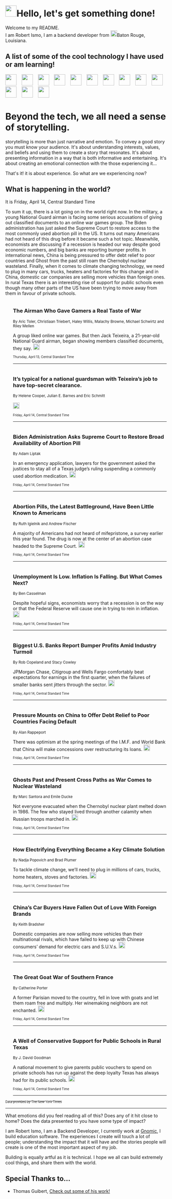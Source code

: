 <h1><img src="https://emojis.slackmojis.com/emojis/images/1643514375/3493/hot-coffee.gif?1643514375" width="35"/>Hello, let's get something done!</h1>

<p>Welcome to my README.<br/>
I am Robert Ismo, I am a backend developer from <img src="https://emojis.slackmojis.com/emojis/images/1638395689/50435/moulin_rouge.png?1638395689" width="20"/>Baton Rouge, Louisiana.</p>
<h2>A list of some of the cool technology I have used or am learning!</h2>
<p>
<img src="https://emojis.slackmojis.com/emojis/images/1643516091/21142/meow_bongotap.gif?1643516091" width="35" alt="">
<img src="https://img.shields.io/badge/Favorite%20Frontend%20Framework-SvelteKit-f83903" alt="">
<img src="https://img.shields.io/badge/Second%20Favorite-Vue-40b581" alt="">
<img src="https://img.shields.io/badge/Most%20Used%20Runtime-Nodejs-78b061" alt="">
<img src="https://emojis.slackmojis.com/emojis/images/1643517416/34482/fire.gif?1643517416" width="35" alt="">
<img src="https://img.shields.io/badge/Javascript%20But%20Better-Typescript-0078ca" alt="">
<img src="https://img.shields.io/badge/Favorite%20Language-Elixir-3e244d" alt="">
<img src="https://img.shields.io/badge/Containerize%20Everything-Docker-6ac9ef" alt="">
<img src="https://emojis.slackmojis.com/emojis/images/1643514596/5999/meow_party.gif?1643514596" width="35" alt="">
<img src="https://img.shields.io/badge/API%20Love%20Language-Graphql-de32a5" alt="">
<img src="https://img.shields.io/badge/Our%20Favorite%20Version%20Controller-Git-e94f33" alt="">
<img src="https://img.shields.io/badge/Favorite%20Database-Redis-d42d1d" alt="">
<img src="https://emojis.slackmojis.com/emojis/images/1643514559/5584/deployparrot.gif?1643514559" width="35" alt="">
<img src="https://img.shields.io/badge/Container%20Interstate-RabbitMQ-f66200" alt="">
<img src="https://img.shields.io/badge/Gotta%20Learn-Kubernetes-316adf" alt="">
<img src="https://img.shields.io/badge/Really%20Mature%20Now-WASM-654fef" alt="">
<img src="https://emojis.slackmojis.com/emojis/images/1666642497/61942/dance_vibe.gif?1666642497" width="35" alt="">
<img src="https://img.shields.io/badge/For%20My%20M1-ARM64-657d96" alt="">
<img src="https://img.shields.io/badge/Loving%20This%20So%20Much-TailwindCSS-17bcb5" alt="">
<img src="https://img.shields.io/badge/Cool%20Build%20Tool-Vite-f9cb24" alt="">
<img src="https://emojis.slackmojis.com/emojis/images/1669231376/62819/working-on-it.gif?1669231376" width="35" alt="">
<img src="https://img.shields.io/badge/Fun%20and%20Easy%20Database-MongoDB-5f8c49" alt="">
<img src="https://img.shields.io/badge/JS%20Life%20Support-NPM-c73737" alt="">
<img src="https://img.shields.io/badge/I%20Liked%20It-DynamoDB-0073b9" alt="">
<img src="https://emojis.slackmojis.com/emojis/images/1643514045/46/question.gif?1643514045" width="35" alt="">
<img src="https://img.shields.io/badge/cool-React-60d6f9" alt="">
<img src="https://img.shields.io/badge/Future%20Big%20Project-Lambda-f37e00" alt="">
<img src="https://img.shields.io/badge/NPM%20But%20Better-PNPM-f1aa07" alt="">
<img src="https://emojis.slackmojis.com/emojis/images/1643514943/9662/fbwow.gif?1643514943" width="35" alt="">
<img src="https://img.shields.io/badge/First%20Language-C-662079" alt="">
<img src="https://img.shields.io/badge/Where%20I%20Deploy%20Frontend-Vercel-000000" alt="">
<img src="https://img.shields.io/badge/Who%20Does%20not%20Want%20an%20App-Swift-f9492a" alt="">
<img src="https://emojis.slackmojis.com/emojis/images/1643514058/151/javascript.png?1643514058" width="35" alt="">
<img src="https://img.shields.io/badge/cool-Python-fbd542" alt="">
<img src="https://img.shields.io/badge/Favorite%20Something-Stripe-656cdc" alt="">
<img src="https://img.shields.io/badge/Of%20Course-HTML5-ed6327" alt="">
<img src="https://emojis.slackmojis.com/emojis/images/1660415405/60731/bomb.gif?1660415405" width="35" alt="">
<img src="https://img.shields.io/badge/hate-CSS-2964ec" alt="">
<img src="https://img.shields.io/badge/Learning-CircleCI-141215" alt="">
<img src="https://img.shields.io/badge/Learning-Rust-fbbb3b" alt="">
<img src="https://emojis.slackmojis.com/emojis/images/1660415397/60712/writing-hand.gif?1660415397" width="35" alt="">
<img src="https://img.shields.io/badge/Dev%20Browser%20of%20Choice-Firefox-cc4e26" alt="">
<img src="https://img.shields.io/badge/Recoverying%20From%20Windows-UNIX-1781e3" alt="">
<img src="https://img.shields.io/badge/LOVE-LogSeq-90c1c2" alt="">
<img src="https://emojis.slackmojis.com/emojis/images/1643514066/223/kirby.gif?1643514066" width="35" alt="">
<img src="https://img.shields.io/badge/Daily%20Driver-MacOS-e6e6e8" alt="">
<img src="https://img.shields.io/badge/Git%20Server-Github-000000" alt="">
<img src="https://img.shields.io/badge/enjoyable-EC2-f17428" alt="">
<img src="https://emojis.slackmojis.com/emojis/images/1643514239/2069/excited.gif?1643514239" width="35" alt="">
</p>
<h1>Beyond the tech, we all need a sense of storytelling.</h1>
<p>storytelling is more than just narrative and emotion. To convey a good story you must know your audience. It's about understanding interests, values, and beliefs and using them to create a story that resonates. It's about presenting information in a way that is both informative and entertaining. It's about creating an emotional connection with the those experiencing it...</p>
<p>That's it! it is about experience. So what are we experiencing now?</p>
<h2>What is happening in the world?</h2>
<p>It is Friday, April 14, Central Standard Time</p>
<p>
To sum it up, there is a lot going on in the world right now. In the military, a young National Guard airman is facing some serious accusations of giving out classified documents to an online war games group. The Biden administration has just asked the Supreme Court to restore access to the most commonly used abortion pill in the US. It turns out many Americans had not heard of this drug before it became such a hot topic. Meanwhile, economists are discussing if a recession is headed our way despite good economic numbers, and big banks are reporting bumper profits. In international news, China is being pressured to offer debt relief to poor countries and Ghost from the past still roam the Chernobyl nuclear wasteland. Finally, when it comes to climate changing technology, we need to plug in many cars, trucks, heaters and factories for this change and in China, domestic car companies are selling more vehicles than foreign ones. In rural Texas there is an interesting rise of support for public schools even though many other parts of the US have been trying to move away from them in favour of private schools.</p>
<ol>
<img src="https://img.shields.io/badge/-world-blue" alt="">
<h3>The Airman Who Gave Gamers a Real Taste of War</h3>
<sub>By Aric Toler, Christiaan Triebert, Haley Willis, Malachy Browne, Michael Schwirtz and Riley Mellen</sub>
<p>A group liked online war games. But then Jack Teixeira, a 21-year-old National Guard airman, began showing members classified documents, they say.  <a href="https://nyti.ms/3A2MUcA"><img src="https://developer.nytimes.com/files/poweredby_nytimes_30b.png?v=1583354208352" height="20"></a></p>
<sub><sub>Thursday, April 13, Central Standard Time</sub></sub>
<hr/>
<img src="https://img.shields.io/badge/-us-blue" alt="">
<h3>It’s typical for a national guardsman with Teixeira’s job to have top-secret clearance.</h3>
<sub>By Helene Cooper, Julian E. Barnes and Eric Schmitt</sub>
<p>  <a href="https://nyti.ms/41xNivL"><img src="https://developer.nytimes.com/files/poweredby_nytimes_30b.png?v=1583354208352" height="20"></a></p>
<sub><sub>Friday, April 14, Central Standard Time</sub></sub>
<hr/>
<img src="https://img.shields.io/badge/-us-blue" alt="">
<h3>Biden Administration Asks Supreme Court to Restore Broad Availability of Abortion Pill</h3>
<sub>By Adam Liptak</sub>
<p>In an emergency application, lawyers for the government asked the justices to stay all of a Texas judge’s ruling suspending a commonly used abortion medication.  <a href="https://nyti.ms/3mB6byW"><img src="https://developer.nytimes.com/files/poweredby_nytimes_30b.png?v=1583354208352" height="20"></a></p>
<sub><sub>Friday, April 14, Central Standard Time</sub></sub>
<hr/>
<img src="https://img.shields.io/badge/-science-blue" alt="">
<h3>Abortion Pills, the Latest Battleground, Have Been Little Known to Americans</h3>
<sub>By Ruth Igielnik and Andrew Fischer</sub>
<p>A majority of Americans had not heard of mifepristone, a survey earlier this year found. The drug is now at the center of an abortion case headed to the Supreme Court.  <a href="https://nyti.ms/3ogPadD"><img src="https://developer.nytimes.com/files/poweredby_nytimes_30b.png?v=1583354208352" height="20"></a></p>
<sub><sub>Friday, April 14, Central Standard Time</sub></sub>
<hr/>
<img src="https://img.shields.io/badge/-business-blue" alt="">
<h3>Unemployment Is Low. Inflation Is Falling. But What Comes Next?</h3>
<sub>By Ben Casselman</sub>
<p>Despite hopeful signs, economists worry that a recession is on the way or that the Federal Reserve will cause one in trying to rein in inflation.  <a href="https://nyti.ms/4090Bl7"><img src="https://developer.nytimes.com/files/poweredby_nytimes_30b.png?v=1583354208352" height="20"></a></p>
<sub><sub>Friday, April 14, Central Standard Time</sub></sub>
<hr/>
<img src="https://img.shields.io/badge/-business-blue" alt="">
<h3>Biggest U.S. Banks Report Bumper Profits Amid Industry Turmoil</h3>
<sub>By Rob Copeland and Stacy Cowley</sub>
<p>JPMorgan Chase, Citigroup and Wells Fargo comfortably beat expectations for earnings in the first quarter, when the failures of smaller banks sent jitters through the sector.  <a href="https://nyti.ms/41boqtY"><img src="https://developer.nytimes.com/files/poweredby_nytimes_30b.png?v=1583354208352" height="20"></a></p>
<sub><sub>Friday, April 14, Central Standard Time</sub></sub>
<hr/>
<img src="https://img.shields.io/badge/-business-blue" alt="">
<h3>Pressure Mounts on China to Offer Debt Relief to Poor Countries Facing Default</h3>
<sub>By Alan Rappeport</sub>
<p>There was optimism at the spring meetings of the I.M.F. and World Bank that China will make concessions over restructuring its loans.  <a href="https://nyti.ms/40acQh9"><img src="https://developer.nytimes.com/files/poweredby_nytimes_30b.png?v=1583354208352" height="20"></a></p>
<sub><sub>Friday, April 14, Central Standard Time</sub></sub>
<hr/>
<img src="https://img.shields.io/badge/-world-blue" alt="">
<h3>Ghosts Past and Present Cross Paths as War Comes to Nuclear Wasteland</h3>
<sub>By Marc Santora and Emile Ducke</sub>
<p>Not everyone evacuated when the Chernobyl nuclear plant melted down in 1986. The few who stayed lived through another calamity when Russian troops marched in.  <a href="https://nyti.ms/3KWZela"><img src="https://developer.nytimes.com/files/poweredby_nytimes_30b.png?v=1583354208352" height="20"></a></p>
<sub><sub>Friday, April 14, Central Standard Time</sub></sub>
<hr/>
<img src="https://img.shields.io/badge/-climate-blue" alt="">
<h3>How Electrifying Everything Became a Key Climate Solution</h3>
<sub>By Nadja Popovich and Brad Plumer</sub>
<p>To tackle climate change, we’ll need to plug in millions of cars, trucks, home heaters, stoves and factories.  <a href="https://nyti.ms/3myYnxG"><img src="https://developer.nytimes.com/files/poweredby_nytimes_30b.png?v=1583354208352" height="20"></a></p>
<sub><sub>Friday, April 14, Central Standard Time</sub></sub>
<hr/>
<img src="https://img.shields.io/badge/-business-blue" alt="">
<h3>China’s Car Buyers Have Fallen Out of Love With Foreign Brands</h3>
<sub>By Keith Bradsher</sub>
<p>Domestic companies are now selling more vehicles than their multinational rivals, which have failed to keep up with Chinese consumers’ demand for electric cars and S.U.V.s.  <a href="https://nyti.ms/3KF0IPL"><img src="https://developer.nytimes.com/files/poweredby_nytimes_30b.png?v=1583354208352" height="20"></a></p>
<sub><sub>Friday, April 14, Central Standard Time</sub></sub>
<hr/>
<img src="https://img.shields.io/badge/-world-blue" alt="">
<h3>The Great Goat War of Southern France</h3>
<sub>By Catherine Porter</sub>
<p>A former Parisian moved to the country, fell in love with goats and let them roam free and multiply. Her winemaking neighbors are not enchanted.  <a href="https://nyti.ms/3zZsH7C"><img src="https://developer.nytimes.com/files/poweredby_nytimes_30b.png?v=1583354208352" height="20"></a></p>
<sub><sub>Friday, April 14, Central Standard Time</sub></sub>
<hr/>
<img src="https://img.shields.io/badge/-us-blue" alt="">
<h3>A Well of Conservative Support for Public Schools in Rural Texas</h3>
<sub>By J. David Goodman</sub>
<p>A national movement to give parents public vouchers to spend on private schools has run up against the deep loyalty Texas has always had for its public schools.  <a href="https://nyti.ms/3o3eXpG"><img src="https://developer.nytimes.com/files/poweredby_nytimes_30b.png?v=1583354208352" height="20"></a></p>
<sub><sub>Friday, April 14, Central Standard Time</sub></sub>
<hr/>
</ol>
<a href="https://developer.nytimes.com"><sub><sub>Data provided by The New York Times</sub></sub></a>
<hr/>
<p>What emotions did you feel reading all of this? Does any of it hit close to home? Does the data presented to you have some type of impact?</p>
<p>I am Robert Ismo, I am a Backend Developer, I currently work at <a href="https://gnomic.education/">Gnomic</a>, I build education software. The experiences I create will touch a lot of people; understanding the impact that it will have and the stories people will create is one of the most important aspect of my job.</p>
<p>Building is equally artful as it is technical. I hope we all can build extremely cool things, and share them with the world.</p>
<h2>Special Thanks to...</h2>
<ul>
<li>Thomas Guibert, <a href="https://github.com/thmsgbrt/thmsgbrt">Check out some of his work!</a></li>
</ul>